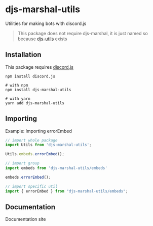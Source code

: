 # djs-marshal-utils

Utilities for making bots with discord.js

> This package does not require djs-marshal, it is just named so because [djs-utils](https://www.npmjs.com/package/djs-utils) exists

## Installation

This package requires [discord.js](https://www.npmjs.com/package/discord.js)

```shell
npm install discord.js
```

```shell
# with npm
npm install djs-marshal-utils

# with yarn
yarn add djs-marshal-utils
```

## Importing

Example: Importing errorEmbed

```ts
// import whole package
import Utils from 'djs-marshal-utils';

Utils.embeds.errorEmbed();

// import group
import embeds from 'djs-marshal-utils/embeds'

embeds.errorEmbed();

// import specific util
import { errorEmbed } from "djs-marshal-utils/embeds";
```

## Documentation

Documentation site
